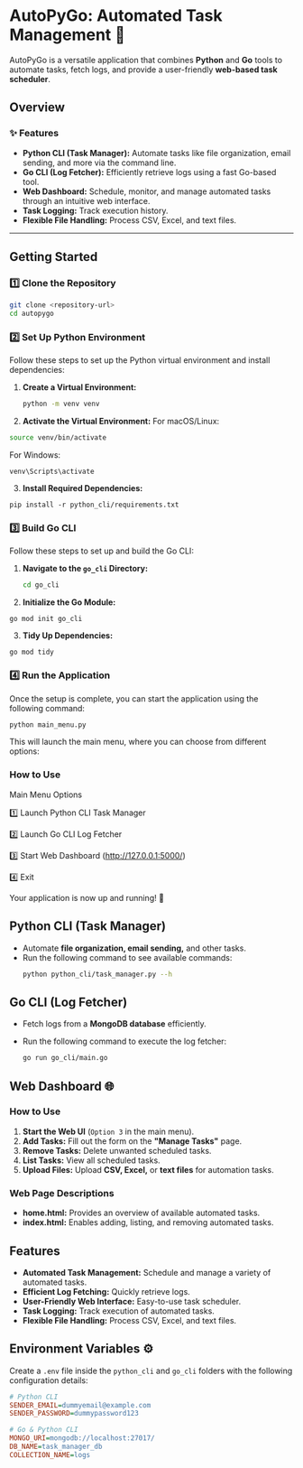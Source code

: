 # **AutoPyGo: Automated Task Management 🚀**  

AutoPyGo is a versatile application that combines **Python** and **Go** tools to automate tasks, fetch logs, and provide a user-friendly **web-based task scheduler**.  

## **Overview**  

### ✨ Features  
- **Python CLI (Task Manager):** Automate tasks like file organization, email sending, and more via the command line.  
- **Go CLI (Log Fetcher):** Efficiently retrieve logs using a fast Go-based tool.  
- **Web Dashboard:** Schedule, monitor, and manage automated tasks through an intuitive web interface.  
- **Task Logging:** Track execution history.  
- **Flexible File Handling:** Process CSV, Excel, and text files.  

---

## **Getting Started**  

### **1️⃣ Clone the Repository**  
```bash
git clone <repository-url>
cd autopygo
```
### **2️⃣ Set Up Python Environment**  
Follow these steps to set up the Python virtual environment and install dependencies:  

1. **Create a Virtual Environment:**  
   ```bash
   python -m venv venv
2. **Activate the Virtual Environment:**
For macOS/Linux:
```bash
source venv/bin/activate
```
For Windows:
```
venv\Scripts\activate
```
3. **Install Required Dependencies:**
```
pip install -r python_cli/requirements.txt
```
### **3️⃣ Build Go CLI**  
Follow these steps to set up and build the Go CLI:  

1. **Navigate to the `go_cli` Directory:**  
   ```bash
   cd go_cli
   ```
2. **Initialize the Go Module:**
```
go mod init go_cli
```
3. **Tidy Up Dependencies:**
```
go mod tidy
```
### **4️⃣ Run the Application**  
Once the setup is complete, you can start the application using the following command:  

```bash
python main_menu.py
```
This will launch the main menu, where you can choose from different options:

### **How to Use**
Main Menu Options

1️⃣ Launch Python CLI Task Manager

2️⃣ Launch Go CLI Log Fetcher

3️⃣ Start Web Dashboard (http://127.0.0.1:5000/)

4️⃣ Exit

Your application is now up and running! 🚀
## **Python CLI (Task Manager)**  
- Automate **file organization, email sending,** and other tasks.  
- Run the following command to see available commands:  
  ```bash
  python python_cli/task_manager.py --h
## **Go CLI (Log Fetcher)**  
- Fetch logs from a **MongoDB database** efficiently.  
- Run the following command to execute the log fetcher:  

  ```bash
  go run go_cli/main.go


## **Web Dashboard 🌐**  

### **How to Use**  
1. **Start the Web UI** (`Option 3` in the main menu).  
2. **Add Tasks:** Fill out the form on the **"Manage Tasks"** page.  
3. **Remove Tasks:** Delete unwanted scheduled tasks.  
4. **List Tasks:** View all scheduled tasks.  
5. **Upload Files:** Upload **CSV, Excel,** or **text files** for automation tasks.  


### Web Page Descriptions

* **home.html:** Provides an overview of available automated tasks.
* **index.html:** Enables adding, listing, and removing automated tasks.

## Features

* **Automated Task Management:** Schedule and manage a variety of automated tasks.
* **Efficient Log Fetching:** Quickly retrieve logs.
* **User-Friendly Web Interface:** Easy-to-use task scheduler.
* **Task Logging:** Track execution of automated tasks.
* **Flexible File Handling:** Process CSV, Excel, and text files.

## **Environment Variables ⚙️**  

Create a `.env` file inside the `python_cli` and `go_cli` folders with the following configuration details:  

```ini
# Python CLI
SENDER_EMAIL=dummyemail@example.com  
SENDER_PASSWORD=dummypassword123  

# Go & Python CLI
MONGO_URI=mongodb://localhost:27017/  
DB_NAME=task_manager_db  
COLLECTION_NAME=logs  







